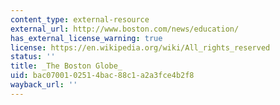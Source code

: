 ```yaml
---
content_type: external-resource
external_url: http://www.boston.com/news/education/
has_external_license_warning: true
license: https://en.wikipedia.org/wiki/All_rights_reserved
status: ''
title: _The Boston Globe_
uid: bac07001-0251-4bac-88c1-a2a3fce4b2f8
wayback_url: ''
---
```

